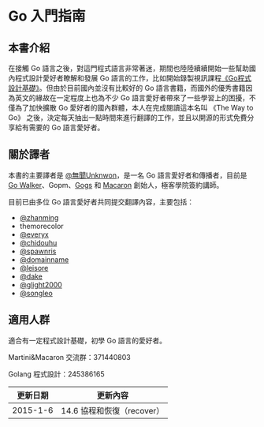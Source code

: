 # Go 入門指南

## 本書介紹

在接觸 Go 語言之後，對這門程式語言非常著迷，期間也陸陸續續開始一些幫助國內程式設計愛好者瞭解和發展 Go 語言的工作，比如開始錄製視訊課程[《Go程式設計基礎》](https://github.com/Unknwon/go-fundamental-programming)。但由於目前國內並沒有比較好的 Go 語言書籍，而國外的優秀書籍因為英文的緣故在一定程度上也為不少 Go 語言愛好者帶來了一些學習上的困擾，不僅為了加快擴散 Go 愛好者的國內群體，本人在完成閱讀這本名叫 《The Way to Go》 之後，決定每天抽出一點時間來進行翻譯的工作，並且以開源的形式免費分享給有需要的 Go 語言愛好者。

## 關於譯者

本書的主要譯者是 [@無聞Unknwon](http://www.weibo.com/Obahua)，是一名 Go 語言愛好者和傳播者，目前是 [Go Walker](https://gowalker.org)、Gopm、[Gogs](http://gogs.io) 和 [Macaron](https://github.com/Unknwon/macaron) 創始人，極客學院簽約講師。

目前已由多位 Go 語言愛好者共同提交翻譯內容，主要包括：

- [@zhanming](https://github.com/zhanming)
- themorecolor
- [@everyx](https://github.com/everyx)
- [@chidouhu](https://github.com/chidouhu)
- [@spawnris](https://github.com/spawnris)
- [@domainname](https://github.com/domainname)
- [@leisore](https://github.com/leisore)
- [@dake](https://github.com/dake)
- [@glight2000](https://github.com/glight2000)
- [@songleo](https://github.com/songleo)

## 適用人群

適合有一定程式設計基礎，初學 Go 語言的愛好者。

>
Martini&Macaron 交流群：371440803
>
Golang 程式設計：245386165

|更新日期    |更新內容
|----------|------------------
|2015-1-6|14.6 協程和恢復（recover）
